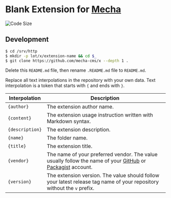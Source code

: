 Blank Extension for [Mecha](https://github.com/mecha-cms/mecha)
===============================================================

![Code Size](https://img.shields.io/github/languages/code-size/mecha-cms/x?color=%23444&style=for-the-badge)

Development
-----------

~~~ sh
$ cd /srv/http
$ mkdir -p lot/x/extension-name && cd $_
$ git clone https://github.com/mecha-cms/x --depth 1 .
~~~

Delete this `README.md` file, then rename `.README.md` file to `README.md`.

Replace all text interpolations in the repository with your own data. Text interpolation is a token that starts with `{` and ends with `}`.

Interpolation | Description
------------- | -----------
`{author}` | The extension author name.
`{content}` | The extension usage instruction written with Markdown syntax.
`{description}` | The extension description.
`{name}` | The folder name.
`{title}` | The extension title.
`{vendor}` | The name of your preferred vendor. The value usually follow the name of your [GitHub](https://github.com/mecha-cms) or [Packagist](https://packagist.org/packages/mecha-cms) account.
`{version}` | The extension version. The value should follow your latest release tag name of your repository without the `v` prefix.